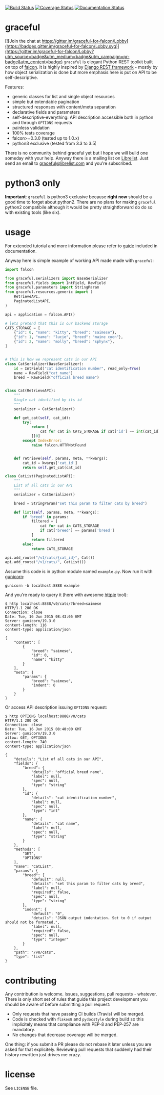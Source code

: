 [![Build Status](https://travis-ci.org/swistakm/graceful.svg?branch=master)](https://travis-ci.org/swistakm/graceful)
[![Coverage Status](https://coveralls.io/repos/swistakm/graceful/badge.svg?branch=master)](https://coveralls.io/r/swistakm/graceful?branch=master)
[![Documentation Status](https://readthedocs.org/projects/graceful/badge/?version=latest)](http://graceful.readthedocs.io/en/latest/)


# graceful

[![Join the chat at https://gitter.im/graceful-for-falcon/Lobby](https://badges.gitter.im/graceful-for-falcon/Lobby.svg)](https://gitter.im/graceful-for-falcon/Lobby?utm_source=badge&utm_medium=badge&utm_campaign=pr-badge&utm_content=badge)
`graceful` is elegant Python REST toolkit built on top of
[falcon](http://github.com/falconry/falcon). It is highly inspired
by [Django REST framework](http://www.django-rest-framework.org/) - mostly by
how object serialization is done but more emphasis here is put on API to
be self-descriptive.

Features:

* generic classes for list and single object resources
* simple but extendable pagination
* structured responses with content/meta separation
* declarative fields and parameters
* self-descriptive-everything: API description accessible both in python and
  through `OPTIONS` requests
* painless validation
* 100% tests coverage
* falcon>=0.3.0 (tested up to 1.0.x)
* python3 exclusive (tested from 3.3 to 3.5)

There is no community behind graceful yet but I hope we will build one someday
with your help. Anyway there is a mailing list on 
[Librelist](http://librelist.com).
Just send an email to graceful@librelist.com and you're subscribed.


# python3 only

**Important**: `graceful` is python3 exclusive because **right now** should be
a good time to forget about python2. There are no plans for making `graceful` 
python2 compatibile although it would be pretty straightforward do do so with
existing tools (like six).

# usage
For extended tutorial and more information please refer to
[guide](http://graceful.readthedocs.org/en/latest/guide/) included in
documentation. 

Anyway here is simple example of working API made made with `graceful`:

```python
import falcon

from graceful.serializers import BaseSerializer
from graceful.fields import IntField, RawField
from graceful.parameters import StringParam
from graceful.resources.generic import (
    RetrieveAPI,
    PaginatedListAPI,
)

api = application = falcon.API()

# lets pretend that this is our backend storage
CATS_STORAGE = [
    {"id": 0, "name": "kitty", "breed": "saimese"},
    {"id": 1, "name": "lucie", "breed": "maine coon"},
    {"id": 2, "name": "molly", "breed": "sphynx"},
]


# this is how we represent cats in our API
class CatSerializer(BaseSerializer):
    id = IntField("cat identification number", read_only=True)
    name = RawField("cat name")
    breed = RawField("official breed name")


class Cat(RetrieveAPI):
    """
    Single cat identified by its id
    """
    serializer = CatSerializer()

    def get_cat(self, cat_id):
        try:
            return [
                cat for cat in CATS_STORAGE if cat['id'] == int(cat_id)
            ][0]
        except IndexError:
            raise falcon.HTTPNotFound


    def retrieve(self, params, meta, **kwargs):
        cat_id = kwargs['cat_id']
        return self.get_cat(cat_id)

class CatList(PaginatedListAPI):
    """
    List of all cats in our API
    """
    serializer = CatSerializer()

    breed = StringParam("set this param to filter cats by breed")

    def list(self, params, meta, **kwargs):
        if 'breed' in params:
            filtered = [
                cat for cat in CATS_STORAGE
                if cat['breed'] == params['breed']
            ]
            return filtered
        else:
            return CATS_STORAGE

api.add_route("/v1/cats/{cat_id}", Cat())
api.add_route("/v1/cats/", CatList())
```

Assume this code is in python module named `example.py`.
Now run it with [gunicorn](https://github.com/benoitc/gunicorn):

    gunicorn -b localhost:8888 example

And you're ready to query it (here with awesome [httpie](http://httpie.org)
tool):

```
$ http localhost:8888/v0/cats/?breed=saimese
HTTP/1.1 200 OK
Connection: close
Date: Tue, 16 Jun 2015 08:43:05 GMT
Server: gunicorn/19.3.0
content-length: 116
content-type: application/json

{
    "content": [
        {
            "breed": "saimese",
            "id": 0,
            "name": "kitty"
        }
    ],
    "meta": {
        "params": {
            "breed": "saimese",
            "indent": 0
        }
    }
}
```

Or access API description issuing `OPTIONS` request:

```
$ http OPTIONS localhost:8888/v0/cats
HTTP/1.1 200 OK
Connection: close
Date: Tue, 16 Jun 2015 08:40:00 GMT
Server: gunicorn/19.3.0
allow: GET, OPTIONS
content-length: 740
content-type: application/json

{
    "details": "List of all cats in our API",
    "fields": {
        "breed": {
            "details": "official breed name",
            "label": null,
            "spec": null,
            "type": "string"
        },
        "id": {
            "details": "cat identification number",
            "label": null,
            "spec": null,
            "type": "int"
        },
        "name": {
            "details": "cat name",
            "label": null,
            "spec": null,
            "type": "string"
        }
    },
    "methods": [
        "GET",
        "OPTIONS"
    ],
    "name": "CatList",
    "params": {
        "breed": {
            "default": null,
            "details": "set this param to filter cats by breed",
            "label": null,
            "required": false,
            "spec": null,
            "type": "string"
        },
        "indent": {
            "default": "0",
            "details": "JSON output indentation. Set to 0 if output should not be formated.",
            "label": null,
            "required": false,
            "spec": null,
            "type": "integer"
        }
    },
    "path": "/v0/cats",
    "type": "list"
}
```


# contributing

Any contribution is welcome. Issues, suggestions, pull requests - whatever. 
There is only short set of rules that guide this project development you
should be aware of before submitting a pull request:

* Only requests that have passing CI builds (Travis) will be merged.
* Code is checked with `flakes8` and `pydocstyle` during build so this
  implicitely means that compliance with PEP-8 and PEP-257 are mandatory.
* No changes that decrease coverage will be merged.

One thing: if you submit a PR please do not rebase it later unless you
are asked for that explicitely. Reviewing pull requests that suddenly had 
their history rewritten just drives me crazy.


# license

See `LICENSE` file.
